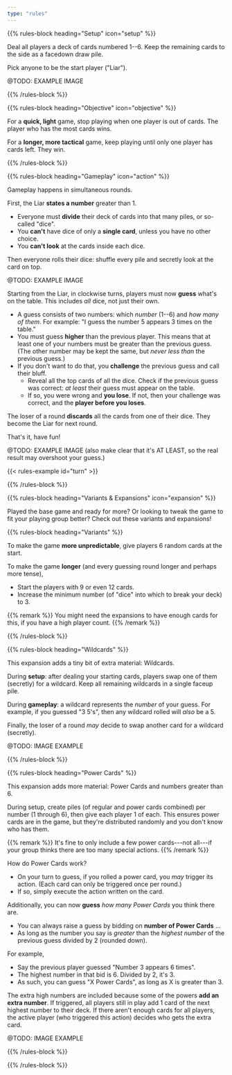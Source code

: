 ```yaml
---
type: "rules"
---
```


{{% rules-block heading="Setup" icon="setup" %}}

Deal all players a deck of cards numbered 1--6. Keep the remaining cards to the side as a facedown draw pile.

Pick anyone to be the start player ("Liar").

@TODO: EXAMPLE IMAGE

{{% /rules-block %}}

{{% rules-block heading="Objective" icon="objective" %}}

For a **quick, light** game, stop playing when one player is out of cards. The player who has the most cards wins.

For a **longer, more tactical** game, keep playing until only one player has cards left. They win.

{{% /rules-block %}}

{{% rules-block heading="Gameplay" icon="action" %}}

Gameplay happens in simultaneous rounds.

First, the Liar **states a number** greater than 1. 
* Everyone must **divide** their deck of cards into that many piles, or so-called "dice".
* You **can't** have dice of only a **single card**, unless you have no other choice.
* You **can't look** at the cards inside each dice.

Then everyone rolls their dice: shuffle every pile and secretly look at the card on top.

@TODO: EXAMPLE IMAGE

Starting from the Liar, in clockwise turns, players must now **guess** what's on the table. This includes _all_ dice, not just their own.

* A guess consists of two numbers: which _number_ (1--6) and _how many of them_. For example: "I guess the number 5 appears 3 times on the table."
* You must guess **higher** than the previous player. This means that at least one of your numbers must be greater than the previous guess. (The other number may be kept the same, but _never less than_ the previous guess.)
* If you don't want to do that, you **challenge** the previous guess and call their bluff.
  * Reveal all the top cards of all the dice. Check if the previous guess was correct: _at least_ their guess must appear on the table.
  * If so, you were wrong and **you lose**. If not, then your challenge was correct, and the **player before you loses**. 

The loser of a round **discards** all the cards from one of their dice. They become the Liar for next round.

That's it, have fun!

@TODO: EXAMPLE IMAGE (also make clear that it's AT LEAST, so the real result may overshoot your guess.)

{{< rules-example id="turn" >}}

{{% /rules-block %}}

{{% rules-block heading="Variants & Expansions" icon="expansion" %}}

Played the base game and ready for more? Or looking to tweak the game to fit your playing group better? Check out these variants and expansions!

{{% rules-block heading="Variants" %}}

To make the game **more unpredictable**, give players 6 random cards at the start.

To make the game **longer** (and every guessing round longer and perhaps more tense), 
* Start the players with 9 or even 12 cards. 
* Increase the minimum number (of "dice" into which to break your deck) to 3.

{{% remark %}}
You might need the expansions to have enough cards for this, if you have a high player count.
{{% /remark %}}

{{% /rules-block %}}

{{% rules-block heading="Wildcards" %}}

This expansion adds a tiny bit of extra material: Wildcards. 

During **setup**: after dealing your starting cards, players swap one of them (secretly) for a wildcard. Keep all remaining wildcards in a single faceup pile.

During **gameplay**: a wildcard represents the _number_ of your guess. For example, if you guessed "3 5's", then any wildcard rolled will _also_ be a 5.

Finally, the loser of a round _may_ decide to swap another card for a wildcard (secretly).

@TODO: IMAGE EXAMPLE

{{% /rules-block %}}

{{% rules-block heading="Power Cards" %}}

This expansion adds more material: Power Cards and numbers greater than 6.

During setup, create piles (of regular and power cards combined) per number (1 through 6), then give each player 1 of each. This ensures power cards are in the game, but they're distributed randomly and you don't know who has them.

{{% remark %}}
It's fine to only include a few power cards---not all---if your group thinks there are too many special actions.
{{% /remark %}}

How do Power Cards work?

* On your turn to guess, if you rolled a power card, you _may_ trigger its action. (Each card can only be triggered once per round.)
* If so, simply execute the action written on the card.

Additionally, you can now **guess** _how many Power Cards_ you think there are.

* You can always raise a guess by bidding on **number of Power Cards** ...
* As long as the number you say is _greater_ than the _highest number_ of the previous guess divided by 2 (rounded down).

For example, 

* Say the previous player guessed "Number 3 appears 6 times". 
* The highest number in that bid is 6. Divided by 2, it's 3. 
* As such, you can guess "X Power Cards", as long as X is greater than 3.

The extra high numbers are included because some of the powers **add an extra number**. If triggered, all players still in play add 1 card of the next highest number to their deck. If there aren't enough cards for all players, the active player (who triggered this action) decides who gets the extra card.


@TODO: IMAGE EXAMPLE

{{% /rules-block %}}

{{% /rules-block %}}

